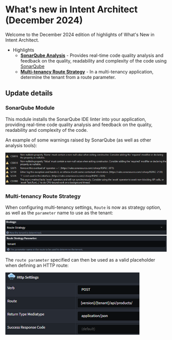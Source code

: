 # What's new in Intent Architect (December 2024)

Welcome to the December 2024 edition of highlights of What's New in Intent Architect.

- Highlights
  - **[SonarQube Analysis](#sonarqube-module)** - Provides real-time code quality analysis and feedback on the quality, readability and complexity of the code using [SonarQube](https://www.sonarsource.com/products/sonarlint/)
  - **[Multi-tenancy Route Strategy](#multi-tenancy-route-strategy)** - In a multi-tenancy application, determine the tenant from a route parameter.

## Update details

### SonarQube Module

This module installs the SonarQube IDE linter into your application, providing real-time code quality analysis and feedback on the quality, readability and complexity of the code.

An example of some warnings raised by SonarQube (as well as other analysis tools):

![SonarQube warning](images/sonarqube-warnings.png)

### Multi-tenancy Route Strategy

When configuring multi-tenancy settings, `Route` is now as strategy option, as well as the `parameter` name to use as the tenant:

![Route strategy](images/route-strategy.png)
![Route parameter](images/route-parameter.png)

The `route parameter` specified can then be used as a valid placeholder when defining an HTTP route:

![Route parameter](images/route-placeholder.png)
